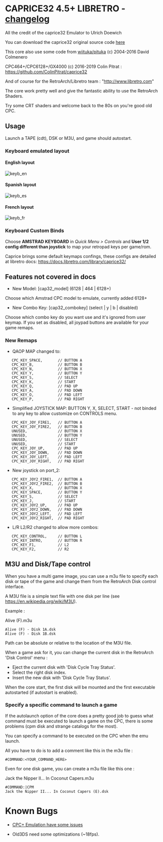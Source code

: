 # CAPRICE32 4.5+ LIBRETRO - [changelog](CHANGES.md)

All the credit of the caprice32 Emulator to Ulrich Doewich

You can download the caprice32 original source code [here](http://sourceforge.net/projects/caprice32/)


This core also use some code from [wiituka/pituka](http://code.google.com/p/wiituka/) (c) 2004-2016 David Colmenero


CPC464+/CPC6128+/GX4000 (c) 2016-2019 Colin Pitrat : https://github.com/ColinPitrat/caprice32


And of course for the RetroArch/Libretro team : "http://www.libretro.com"

The core work pretty well and give the fantastic ability to use the RetroArch Shaders.

Try some CRT shaders and welcome back to the 80s on you're good old CPC.

## Usage

Launch a TAPE (cdt), DSK or M3U, and game should autostart.

### Keyboard emulated layout
#### English layout
![keyb_en](https://user-images.githubusercontent.com/560310/54316312-abdeb180-45e0-11e9-9063-faf78fec9d6d.png)
#### Spanish layout
![keyb_es](https://user-images.githubusercontent.com/560310/54316295-9ff2ef80-45e0-11e9-9ae4-a2e3fb064600.png)
#### French layout
![keyb_fr](https://user-images.githubusercontent.com/560310/54316280-97021e00-45e0-11e9-91b5-da73a87534d6.png)


### Keyboard Custom Binds
Choose **AMSTRAD KEYBOARD** in _Quick Menu > Controls_ and **User 1/2 config different than joystick** to map your retropad keys per game/rom.

Caprice brings some default keymaps confings, these configs are detailed at libretro docs: https://docs.libretro.com/library/caprice32/

## Features not covered in docs

 * New Model: [cap32_model] (6128 | 464 | 6128+)

Choose which Amstrad CPC model to emulate, currently added 6128+

 * New Combo Key: [cap32_combokey] (select | y | b | disabled)

Choose which combo key do you want use and it's ignored from user keymap. If you set as disabled, all joypad buttons are available for your game remaps.

### New Remaps

 * QAOP MAP changed to: 
```
   CPC_KEY_SPACE,       // BUTTON A
   CPC_KEY_B,           // BUTTON B
   CPC_KEY_N,           // BUTTON X
   CPC_KEY_Y,           // BUTTON Y
   CPC_KEY_S,           // SELECT
   CPC_KEY_K,           // START
   CPC_KEY_Q,           // PAD UP
   CPC_KEY_A,           // PAD DOWN
   CPC_KEY_O,           // PAD LEFT
   CPC_KEY_P,           // PAD RIGHT
```

* Simplified JOYSTICK MAP: BUTTON Y, X, SELECT, START - not binded to any key to allow customize on CONTROLS menu.
```
   CPC_KEY_JOY_FIRE1,   // BUTTON A
   CPC_KEY_JOY_FIRE2,   // BUTTON B
   UNUSED,              // BUTTON X
   UNUSED,              // BUTTON Y
   UNUSED,              // SELECT
   UNUSED,              // START
   CPC_KEY_JOY_UP,      // PAD UP
   CPC_KEY_JOY_DOWN,    // PAD DOWN
   CPC_KEY_JOY_LEFT,    // PAD LEFT
   CPC_KEY_JOY_RIGHT,   // PAD RIGHT
```
 * New joystick on port_2: 
```
   CPC_KEY_JOY2_FIRE1,  // BUTTON A
   CPC_KEY_JOY2_FIRE2,  // BUTTON B
   CPC_KEY_X,           // BUTTON X
   CPC_KEY_SPACE,       // BUTTON Y
   CPC_KEY_S,           // SELECT
   CPC_KEY_J,           // START
   CPC_KEY_JOY2_UP,     // PAD UP
   CPC_KEY_JOY2_DOWN,   // PAD DOWN
   CPC_KEY_JOY2_LEFT,   // PAD LEFT
   CPC_KEY_JOY2_RIGHT,  // PAD RIGHT
```

 * L/R L2/R2 changed to allow more combos:
```
   CPC_KEY_CONTROL,     // BUTTON L
   CPC_KEY_INTRO,       // BUTTON R
   CPC_KEY_F1,          // L2
   CPC_KEY_F2,          // R2
```

## M3U and Disk/Tape control

When you have a multi game image, you can use a m3u file to specify each disk or tape of the game and change them from the RetroArch Disk control interface.

A M3U file is a simple text file with one disk per line (see https://en.wikipedia.org/wiki/M3U).

Example :

Alive (F).m3u
```
Alive (F) - Disk 1A.dsk
Alive (F) - Disk 1B.dsk
```
Path can be absolute or relative to the location of the M3U file.

When a game ask for it, you can change the current disk in the RetroArch 'Disk Control' menu :
- Eject the current disk with 'Disk Cycle Tray Status'.
- Select the right disk index.
- Insert the new disk with 'Disk Cycle Tray Status'.

When the core start, the first disk will be mounted and the first executable autostarted (if autostart is enabled).


### Specify a specific command to launch a game

If the autolaunch option of the core does a pretty good job to guess what command must be executed to launch a game on the CPC, there is some problems (cpm disk and strange catalogs for the most).

You can specify a command to be executed on the CPC when the emu launch.

All you have to do is to add a comment like this in the m3u file :

```
#COMMAND:<YOUR_COMMAND_HERE>
```

Even for one disk game, you can create a m3u file like this one :

Jack the Nipper II... In Coconut Capers.m3u
```
#COMMAND:|CPM
Jack the Nipper II... In Coconut Capers (E).dsk
```


# Known Bugs

- [CPC+ Emulation have some issues](https://github.com/libretro/libretro-cap32/issues/59)

- Old3DS need some optimizations (~18fps).
